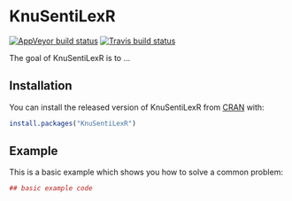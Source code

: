 # KnuSentiLexR

[![AppVeyor build status](https://ci.appveyor.com/api/projects/status/github/mrchypark/KnuSentiLexR?branch=master&svg=true)](https://ci.appveyor.com/project/mrchypark/KnuSentiLexR)
[![Travis build status](https://travis-ci.org/mrchypark/KnuSentiLexR.svg?branch=master)](https://travis-ci.org/mrchypark/KnuSentiLexR)


The goal of KnuSentiLexR is to ...

## Installation

You can install the released version of KnuSentiLexR from [CRAN](https://CRAN.R-project.org) with:

``` r
install.packages("KnuSentiLexR")
```

## Example

This is a basic example which shows you how to solve a common problem:

``` r
## basic example code
```

